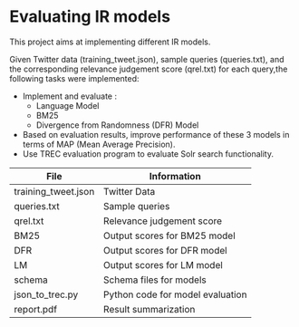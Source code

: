 # Evaluating IR models

This project aims at implementing different IR models. 

Given Twitter data (training_tweet.json), sample queries (queries.txt), and the corresponding relevance judgement score (qrel.txt) for each query,the following tasks were implemented:

 * Implement and evaluate :
    * Language Model
    * BM25
    * Divergence from Randomness (DFR) Model
  * Based on evaluation results, improve performance of these 3 models in terms of MAP (Mean Average Precision).
  * Use TREC evaluation program to evaluate Solr search functionality.


File                  | Information
--------------        |--------------
training_tweet.json   |Twitter Data
queries.txt           |Sample queries
qrel.txt              |Relevance judgement score
BM25                  |Output scores for BM25 model
DFR                   |Output scores for DFR model
LM                    |Output scores for LM model
schema                |Schema files for models
json_to_trec.py       |Python code for model evaluation
report.pdf            |Result summarization
